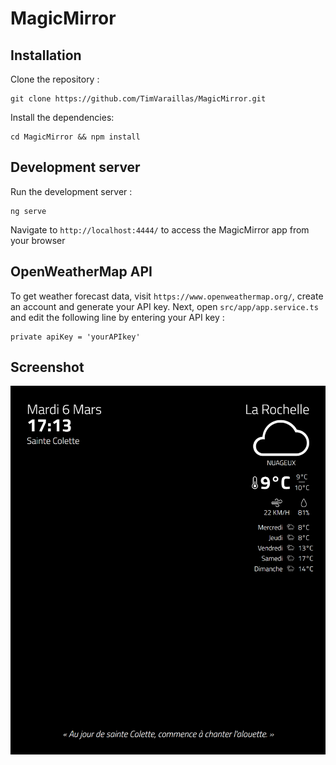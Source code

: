 # MagicMirror

## Installation

Clone the repository :

	git clone https://github.com/TimVaraillas/MagicMirror.git

Install the dependencies:

	cd MagicMirror && npm install

## Development server

Run the development server :

	ng serve

Navigate to `http://localhost:4444/` to access the MagicMirror app from your browser

## OpenWeatherMap API

To get weather forecast data, visit `https://www.openweathermap.org/`, create an account and generate your API key. Next, open `src/app/app.service.ts` and edit the following line by entering your API key :

	private apiKey = 'yourAPIkey'

## Screenshot

![Screenshot](./src/assets/img/MagicMirror.png)
